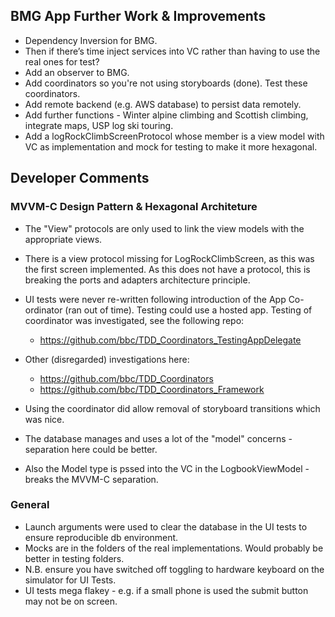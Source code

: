 ## BMG App Further Work & Improvements

- Dependency Inversion for BMG.
- Then if there’s time inject services into VC rather than having to use the real ones for test? 
- Add an observer to BMG.
- Add coordinators so you're not using storyboards (done). Test these coordinators.
- Add remote backend (e.g. AWS database) to persist data remotely. 
- Add further functions - Winter  alpine climbing and Scottish climbing, integrate maps, USP log ski touring.
- Add a logRockClimbScreenProtocol whose member is a view model with VC as implementation and mock for testing to make it more hexagonal.

## Developer Comments

### MVVM-C Design Pattern & Hexagonal Architeture

- The "View" protocols are only used to link the view models with the appropriate views. 
- There is a view protocol missing for LogRockClimbScreen, as this was the first screen implemented. As this does not have a protocol, this is breaking the ports and adapters architecture principle.

- UI tests were never re-written following introduction of the App Co-ordinator (ran out of time). Testing could use a hosted app. Testing of coordinator was investigated, see the following repo: 
	- https://github.com/bbc/TDD_Coordinators_TestingAppDelegate

- Other (disregarded) investigations here:
	- https://github.com/bbc/TDD_Coordinators
	- https://github.com/bbc/TDD_Coordinators_Framework

- Using the coordinator did allow removal of storyboard transitions which was nice.

- The database manages and uses a lot of the "model" concerns - separation here could be better. 
- Also the Model type is pssed into the VC in the LogbookViewModel - breaks the MVVM-C separation. 


### General

- Launch arguments were used to clear the database in the UI tests to ensure reproducible db environment.
- Mocks are in the folders of the real implementations. Would probably be better in testing folders.
- N.B. ensure you have switched off toggling to hardware keyboard on the simulator for UI Tests. 
- UI tests mega flakey - e.g. if a small phone is used the submit button may not be on screen. 
